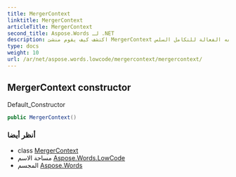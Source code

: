 ```yaml
---
title: MergerContext
linktitle: MergerContext
articleTitle: MergerContext
second_title: Aspose.Words لـ .NET
description: اكتشف كيف يقوم منشئ MergerContext بتبسيط عملية التطوير الخاصة بك بتصميمه سهل الاستخدام ووظائفه الفعالة للتكامل السلس.
type: docs
weight: 10
url: /ar/net/aspose.words.lowcode/mergercontext/mergercontext/
---
```

## MergerContext constructor

Default_Constructor

```csharp
public MergerContext()
```

### أنظر أيضا

* class [MergerContext](../)
* مساحة الاسم [Aspose.Words.LowCode](../../../aspose.words.lowcode/)
* المجسم [Aspose.Words](../../../)
